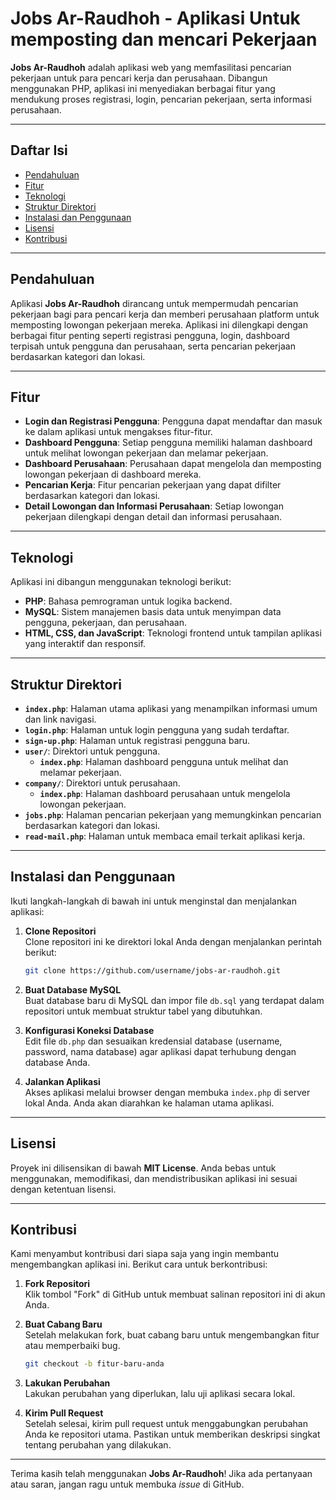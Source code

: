 # Jobs Ar-Raudhoh - Aplikasi Untuk memposting dan mencari Pekerjaan

**Jobs Ar-Raudhoh** adalah aplikasi web yang memfasilitasi pencarian pekerjaan untuk para pencari kerja dan perusahaan. Dibangun menggunakan PHP, aplikasi ini menyediakan berbagai fitur yang mendukung proses registrasi, login, pencarian pekerjaan, serta informasi perusahaan.

---

## Daftar Isi

- [Pendahuluan](#pendahuluan)
- [Fitur](#fitur)
- [Teknologi](#teknologi)
- [Struktur Direktori](#struktur-direktori)
- [Instalasi dan Penggunaan](#instalasi-dan-penggunaan)
- [Lisensi](#lisensi)
- [Kontribusi](#kontribusi)

---

## Pendahuluan

Aplikasi **Jobs Ar-Raudhoh** dirancang untuk mempermudah pencarian pekerjaan bagi para pencari kerja dan memberi perusahaan platform untuk memposting lowongan pekerjaan mereka. Aplikasi ini dilengkapi dengan berbagai fitur penting seperti registrasi pengguna, login, dashboard terpisah untuk pengguna dan perusahaan, serta pencarian pekerjaan berdasarkan kategori dan lokasi.

---

## Fitur

- **Login dan Registrasi Pengguna**: Pengguna dapat mendaftar dan masuk ke dalam aplikasi untuk mengakses fitur-fitur.
- **Dashboard Pengguna**: Setiap pengguna memiliki halaman dashboard untuk melihat lowongan pekerjaan dan melamar pekerjaan.
- **Dashboard Perusahaan**: Perusahaan dapat mengelola dan memposting lowongan pekerjaan di dashboard mereka.
- **Pencarian Kerja**: Fitur pencarian pekerjaan yang dapat difilter berdasarkan kategori dan lokasi.
- **Detail Lowongan dan Informasi Perusahaan**: Setiap lowongan pekerjaan dilengkapi dengan detail dan informasi perusahaan.

---

## Teknologi

Aplikasi ini dibangun menggunakan teknologi berikut:

- **PHP**: Bahasa pemrograman untuk logika backend.
- **MySQL**: Sistem manajemen basis data untuk menyimpan data pengguna, pekerjaan, dan perusahaan.
- **HTML, CSS, dan JavaScript**: Teknologi frontend untuk tampilan aplikasi yang interaktif dan responsif.

---

## Struktur Direktori

- **`index.php`**: Halaman utama aplikasi yang menampilkan informasi umum dan link navigasi.
- **`login.php`**: Halaman untuk login pengguna yang sudah terdaftar.
- **`sign-up.php`**: Halaman untuk registrasi pengguna baru.
- **`user/`**: Direktori untuk pengguna.
  - **`index.php`**: Halaman dashboard pengguna untuk melihat dan melamar pekerjaan.
- **`company/`**: Direktori untuk perusahaan.
  - **`index.php`**: Halaman dashboard perusahaan untuk mengelola lowongan pekerjaan.
- **`jobs.php`**: Halaman pencarian pekerjaan yang memungkinkan pencarian berdasarkan kategori dan lokasi.
- **`read-mail.php`**: Halaman untuk membaca email terkait aplikasi kerja.

---

## Instalasi dan Penggunaan

Ikuti langkah-langkah di bawah ini untuk menginstal dan menjalankan aplikasi:

1. **Clone Repositori**  
   Clone repositori ini ke direktori lokal Anda dengan menjalankan perintah berikut:
   ```bash
   git clone https://github.com/username/jobs-ar-raudhoh.git
   ```

2. **Buat Database MySQL**  
   Buat database baru di MySQL dan impor file `db.sql` yang terdapat dalam repositori untuk membuat struktur tabel yang dibutuhkan.

3. **Konfigurasi Koneksi Database**  
   Edit file `db.php` dan sesuaikan kredensial database (username, password, nama database) agar aplikasi dapat terhubung dengan database Anda.

4. **Jalankan Aplikasi**  
   Akses aplikasi melalui browser dengan membuka `index.php` di server lokal Anda. Anda akan diarahkan ke halaman utama aplikasi.

---

## Lisensi

Proyek ini dilisensikan di bawah **MIT License**. Anda bebas untuk menggunakan, memodifikasi, dan mendistribusikan aplikasi ini sesuai dengan ketentuan lisensi.

---

## Kontribusi

Kami menyambut kontribusi dari siapa saja yang ingin membantu mengembangkan aplikasi ini. Berikut cara untuk berkontribusi:

1. **Fork Repositori**  
   Klik tombol "Fork" di GitHub untuk membuat salinan repositori ini di akun Anda.

2. **Buat Cabang Baru**  
   Setelah melakukan fork, buat cabang baru untuk mengembangkan fitur atau memperbaiki bug.
   ```bash
   git checkout -b fitur-baru-anda
   ```

3. **Lakukan Perubahan**  
   Lakukan perubahan yang diperlukan, lalu uji aplikasi secara lokal.

4. **Kirim Pull Request**  
   Setelah selesai, kirim pull request untuk menggabungkan perubahan Anda ke repositori utama. Pastikan untuk memberikan deskripsi singkat tentang perubahan yang dilakukan.

---

Terima kasih telah menggunakan **Jobs Ar-Raudhoh**! Jika ada pertanyaan atau saran, jangan ragu untuk membuka *issue* di GitHub.
